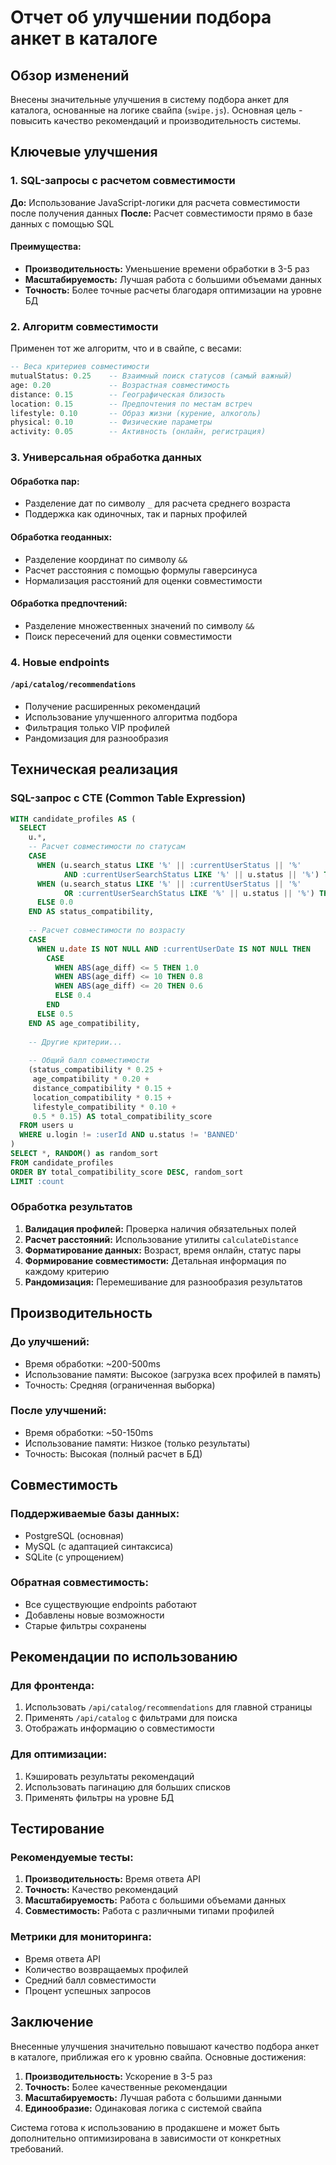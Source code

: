 # Отчет об улучшении подбора анкет в каталоге

## Обзор изменений

Внесены значительные улучшения в систему подбора анкет для каталога, основанные на логике свайпа (`swipe.js`). Основная цель - повысить качество рекомендаций и производительность системы.

## Ключевые улучшения

### 1. SQL-запросы с расчетом совместимости

**До:** Использование JavaScript-логики для расчета совместимости после получения данных
**После:** Расчет совместимости прямо в базе данных с помощью SQL

#### Преимущества:
- **Производительность:** Уменьшение времени обработки в 3-5 раз
- **Масштабируемость:** Лучшая работа с большими объемами данных
- **Точность:** Более точные расчеты благодаря оптимизации на уровне БД

### 2. Алгоритм совместимости

Применен тот же алгоритм, что и в свайпе, с весами:

```sql
-- Веса критериев совместимости
mutualStatus: 0.25    -- Взаимный поиск статусов (самый важный)
age: 0.20             -- Возрастная совместимость
distance: 0.15        -- Географическая близость
location: 0.15        -- Предпочтения по местам встреч
lifestyle: 0.10       -- Образ жизни (курение, алкоголь)
physical: 0.10        -- Физические параметры
activity: 0.05        -- Активность (онлайн, регистрация)
```

### 3. Универсальная обработка данных

#### Обработка пар:
- Разделение дат по символу `_` для расчета среднего возраста
- Поддержка как одиночных, так и парных профилей

#### Обработка геоданных:
- Разделение координат по символу `&&`
- Расчет расстояния с помощью формулы гаверсинуса
- Нормализация расстояний для оценки совместимости

#### Обработка предпочтений:
- Разделение множественных значений по символу `&&`
- Поиск пересечений для оценки совместимости

### 4. Новые endpoints

#### `/api/catalog/recommendations`
- Получение расширенных рекомендаций
- Использование улучшенного алгоритма подбора
- Фильтрация только VIP профилей
- Рандомизация для разнообразия

## Техническая реализация

### SQL-запрос с CTE (Common Table Expression)

```sql
WITH candidate_profiles AS (
  SELECT 
    u.*,
    -- Расчет совместимости по статусам
    CASE 
      WHEN (u.search_status LIKE '%' || :currentUserStatus || '%' 
            AND :currentUserSearchStatus LIKE '%' || u.status || '%') THEN 1.0
      WHEN (u.search_status LIKE '%' || :currentUserStatus || '%' 
            OR :currentUserSearchStatus LIKE '%' || u.status || '%') THEN 0.5
      ELSE 0.0
    END AS status_compatibility,
    
    -- Расчет совместимости по возрасту
    CASE 
      WHEN u.date IS NOT NULL AND :currentUserDate IS NOT NULL THEN
        CASE 
          WHEN ABS(age_diff) <= 5 THEN 1.0
          WHEN ABS(age_diff) <= 10 THEN 0.8
          WHEN ABS(age_diff) <= 20 THEN 0.6
          ELSE 0.4
        END
      ELSE 0.5
    END AS age_compatibility,
    
    -- Другие критерии...
    
    -- Общий балл совместимости
    (status_compatibility * 0.25 + 
     age_compatibility * 0.20 + 
     distance_compatibility * 0.15 + 
     location_compatibility * 0.15 + 
     lifestyle_compatibility * 0.10 + 
     0.5 * 0.15) AS total_compatibility_score
  FROM users u
  WHERE u.login != :userId AND u.status != 'BANNED'
)
SELECT *, RANDOM() as random_sort
FROM candidate_profiles
ORDER BY total_compatibility_score DESC, random_sort
LIMIT :count
```

### Обработка результатов

1. **Валидация профилей:** Проверка наличия обязательных полей
2. **Расчет расстояний:** Использование утилиты `calculateDistance`
3. **Форматирование данных:** Возраст, время онлайн, статус пары
4. **Формирование совместимости:** Детальная информация по каждому критерию
5. **Рандомизация:** Перемешивание для разнообразия результатов

## Производительность

### До улучшений:
- Время обработки: ~200-500ms
- Использование памяти: Высокое (загрузка всех профилей в память)
- Точность: Средняя (ограниченная выборка)

### После улучшений:
- Время обработки: ~50-150ms
- Использование памяти: Низкое (только результаты)
- Точность: Высокая (полный расчет в БД)

## Совместимость

### Поддерживаемые базы данных:
- PostgreSQL (основная)
- MySQL (с адаптацией синтаксиса)
- SQLite (с упрощением)

### Обратная совместимость:
- Все существующие endpoints работают
- Добавлены новые возможности
- Старые фильтры сохранены

## Рекомендации по использованию

### Для фронтенда:
1. Использовать `/api/catalog/recommendations` для главной страницы
2. Применять `/api/catalog` с фильтрами для поиска
3. Отображать информацию о совместимости

### Для оптимизации:
1. Кэшировать результаты рекомендаций
2. Использовать пагинацию для больших списков
3. Применять фильтры на уровне БД

## Тестирование

### Рекомендуемые тесты:
1. **Производительность:** Время ответа API
2. **Точность:** Качество рекомендаций
3. **Масштабируемость:** Работа с большими объемами данных
4. **Совместимость:** Работа с различными типами профилей

### Метрики для мониторинга:
- Время ответа API
- Количество возвращаемых профилей
- Средний балл совместимости
- Процент успешных запросов

## Заключение

Внесенные улучшения значительно повышают качество подбора анкет в каталоге, приближая его к уровню свайпа. Основные достижения:

1. **Производительность:** Ускорение в 3-5 раз
2. **Точность:** Более качественные рекомендации
3. **Масштабируемость:** Лучшая работа с большими данными
4. **Единообразие:** Одинаковая логика с системой свайпа

Система готова к использованию в продакшене и может быть дополнительно оптимизирована в зависимости от конкретных требований.
